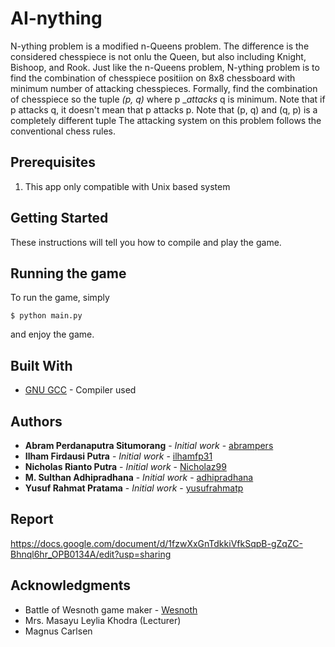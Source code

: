 # AI-nything
N-ything problem is a modified n-Queens problem. The difference is the considered chesspiece is not onlu the Queen, but also including Knight, Bishoop, and Rook. Just like the n-Queens problem, N-ything problem is to find the combination of chesspiece positiion on 8x8 chessboard with minimum number of attacking chesspieces.
Formally, find the combination of chesspiece so the tuple *(p, q)* where p __attacks_ q is minimum. Note that if p attacks q, it doesn't mean that p attacks p. Note that (p, q) and (q, p) is a completely different tuple
The attacking system on this problem follows the conventional chess rules.

## Prerequisites
1. This app only compatible with Unix based system

## Getting Started

These instructions will tell you how to compile and play the game.

## Running the game

To run the game, simply

```
$ python main.py
```

and enjoy the game.

## Built With

* [GNU GCC](https://gcc.cnu.org) - Compiler used

## Authors

* **Abram Perdanaputra Situmorang** - *Initial work* - [abrampers](https://github.com/abrampers)
* **Ilham Firdausi Putra** - *Initial work* - [ilhamfp31](https://github.com/ilhamfp31)
* **Nicholas Rianto Putra** - *Initial work* - [Nicholaz99](https://github.com/Nicholaz99)
* **M. Sulthan Adhipradhana** - *Initial work* - [adhipradhana](https://github.com/adhipradhana)
* **Yusuf Rahmat Pratama** - *Initial work* - [yusufrahmatp](https://github.com/yusufrahmatp)

## Report
https://docs.google.com/document/d/1fzwXxGnTdkkiVfkSqpB-gZqZC-Bhnql6hr_OPB0134A/edit?usp=sharing

## Acknowledgments

* Battle of Wesnoth game maker - [Wesnoth](https://wesnoth.org)
* Mrs. Masayu Leylia Khodra (Lecturer)
* Magnus Carlsen
